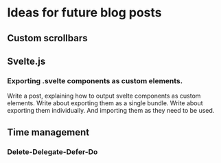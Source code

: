 # Ideas for future blog posts

## Custom scrollbars

## Svelte.js

### Exporting .svelte components as custom elements.

Write a post, explaining how to output svelte components as custom elements.
Write about exporting them as a single bundle.
Write about exporting them individually. And importing them as they need to be used.

## Time management

### Delete-Delegate-Defer-Do
